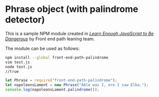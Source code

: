 # Phrase object (with palindrome detector)

This is a sample NPM module created in [_Learn Enough JavaScript to Be
Dangerous_](https://www.learnenough.com/javascript-tutorial) by Front end path
leaning team.

The module can be used as follows:

```bash
npm install --global front-end-path-palindrome
vim test.js
node test.js
//true
```

```javascript
let Phrase = require("front-end-path-palindrome");
let napoleonsLament = new Phrase("Able was I, ere I saw Elba.");
console.log(napoleonsLament.palindrome());
```
